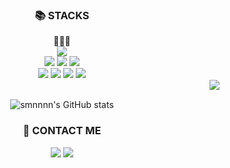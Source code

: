 
<!--
**smnnnn/smnnnn** is a ✨ _special_ ✨ repository because its `README.md` (this file) appears on your GitHub profile.

Here are some ideas to get you started:

- 🔭 I’m currently working on ...
- 🌱 I’m currently learning ...
- 👯 I’m looking to collaborate on ...
- 🤔 I’m looking for help with ...
- 💬 Ask me about ...
- 📫 How to reach me: ...
- 😄 Pronouns: ...
- ⚡ Fun fact: ...
-->

<div align=center><h3>📚 STACKS</h3></div>

<div align=center>
  🌱🌱🌱
  <br>
  <img src="https://img.shields.io/badge/springBoot-6DB33F?style=flat-square&logo=springBoot&logoColor=white"> 
  <br>
  
  <img src="https://img.shields.io/badge/oracle-F80000?style=flat-square&logo=oracle&logoColor=white"> 
  <img src="https://img.shields.io/badge/thymeleaf-005F0F?style=flat-square&logo=thymeleaf&logoColor=white"> 
  <img src="https://img.shields.io/badge/jquery-0769AD?style=flat-square&logo=jquery&logoColor=white">
  <br>
  
  <img src="https://img.shields.io/badge/java-007396?style=flat-square&logo=java&logoColor=white"> 
  <img src="https://img.shields.io/badge/html5-E34F26?style=flat-square&logo=html5&logoColor=white"> 
  <img src="https://img.shields.io/badge/css-1572B6?style=flat-square&logo=css3&logoColor=white"> 
  <img src="https://img.shields.io/badge/javascript-F7DF1E?style=flat-square&logo=javascript&logoColor=black"> 
  <br>
  
  <img align="right" src="https://github-readme-stats.vercel.app/api/top-langs/?username=smnnnn&theme=dracula&exclude_repo=Computer-Science-Engineering&layout=compact&langs_count=10"/>  
<div>


<br>
  
<div algin=center> 

 ![smnnnn's GitHub stats](https://github-readme-stats.vercel.app/api?username=smnnnn&count_private=true&theme=nightowl)
</div>  



<div align=center><h3>💁 CONTACT ME</h3></div>
<div align=center> 
  <a href="https://code-no-515.tistory.com" target="_blank"><img src="https://img.shields.io/badge/Blog-DD0B78?style=flat-square&logo=GitHub%20Sponsors&logoColor=white"/></a>
  <a href="mailto:hummingbirdzzzzz@gmail.com" target="_blank"><img src="https://img.shields.io/badge/hummingbirdzzzzz@gmail.com-331B3F?style=flat-square&logo=Gmail&logoColor=white"/></a>
</div>
<br>
